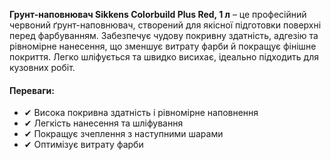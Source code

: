 **Грунт-наповнювач Sikkens Colorbuild Plus Red, 1 л** – це професійний червоний ґрунт-наповнювач, створений для якісної підготовки поверхні перед фарбуванням. Забезпечує чудову покривну здатність, адгезію та рівномірне нанесення, що зменшує витрату фарби й покращує фінішне покриття. Легко шліфується та швидко висихає, ідеально підходить для кузовних робіт.

#### Переваги:

- ✔ Висока покривна здатність і рівномірне наповнення
- ✔ Легкість нанесення та шліфування
- ✔ Покращує зчеплення з наступними шарами
- ✔ Оптимізує витрату фарби
